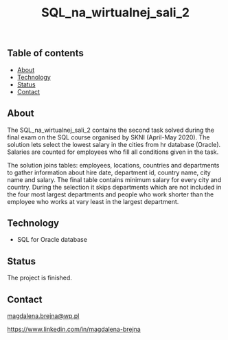 <h1 align="center"> SQL_na_wirtualnej_sali_2 </h1> <br>



## Table of contents
* [About](#about)
* [Technology](#technology)
* [Status](#status)
* [Contact](#contact)

## About

The SQL_na_wirtualnej_sali_2 contains the second task solved during the final exam on the SQL course organised by SKNI (April-May 2020). The solution lets select the lowest 
salary in the cities from hr database (Oracle). Salaries are counted for employees who fill all conditions given in the task.

The solution joins tables: employees, locations, countries and departments to gather information about hire date, department id, country name, city name and salary. The final
table contains minimum salary for every city and country. During the selection it skips departments which are not included in the four most largest departments and people who work shorter than the employee who works at vary least in the largest department.

## Technology

* SQL for Oracle database

## Status

The project is finished.

## Contact

magdalena.brejna@wp.pl

https://www.linkedin.com/in/magdalena-brejna
